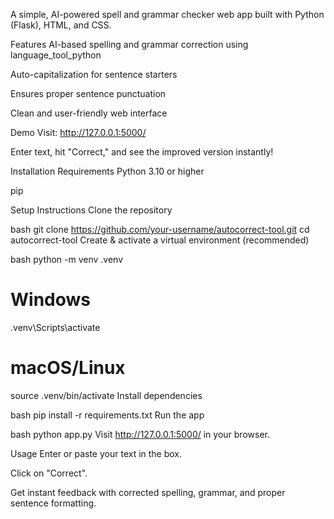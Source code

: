 A simple, AI-powered spell and grammar checker web app built with Python (Flask), HTML, and CSS.

Features
AI-based spelling and grammar correction using language_tool_python

Auto-capitalization for sentence starters

Ensures proper sentence punctuation

Clean and user-friendly web interface

Demo
Visit: http://127.0.0.1:5000/

Enter text, hit "Correct," and see the improved version instantly!

Installation
Requirements
Python 3.10 or higher

pip

Setup Instructions
Clone the repository

bash
git clone https://github.com/your-username/autocorrect-tool.git
cd autocorrect-tool
Create & activate a virtual environment (recommended)

bash
python -m venv .venv
# Windows
.venv\Scripts\activate
# macOS/Linux
source .venv/bin/activate
Install dependencies

bash
pip install -r requirements.txt
Run the app

bash
python app.py
Visit http://127.0.0.1:5000/ in your browser.

Usage
Enter or paste your text in the box.

Click on "Correct".

Get instant feedback with corrected spelling, grammar, and proper sentence formatting.
